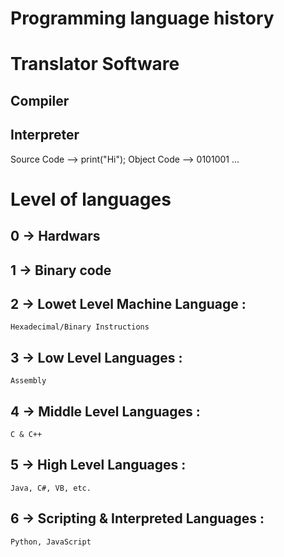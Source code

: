 # Programming language history

# Translator Software
## Compiler
## Interpreter


Source Code		--> print("Hi");
Object Code		--> 0101001 ...

# Level of languages
## 0 -> Hardwars
## 1 -> Binary code
## 2 -> Lowet Level Machine Language :
	Hexadecimal/Binary Instructions
## 3 -> Low Level Languages :
	Assembly
## 4 -> Middle Level Languages :
	C & C++
## 5 -> High Level Languages :
	Java, C#, VB, etc.
## 6 -> Scripting & Interpreted Languages :
	Python, JavaScript


